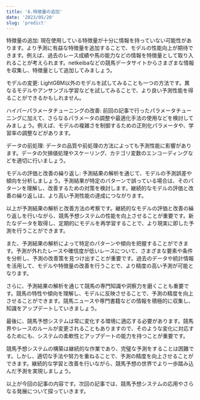 ```yaml
---
title: '6.特徴量の追加'
date: '2023/05/20'
slug: 'predict'
---
```



特徴量の追加: 現在使用している特徴量が十分に情報を持っていない可能性があります。より予測に有益な特徴量を追加することで、モデルの性能向上が期待できます。例えば、過去のレース成績や馬の能力などの情報を特徴量として取り入れることが考えられます。netkeibaなどの競馬データサイトからさまざまな情報を収集し、特徴量として追加してみましょう。

モデルの変更: LightGBM以外のモデルを試してみることも一つの方法です。異なるモデルやアンサンブル学習などを試してみることで、より良い予測性能を得ることができるかもしれません。

ハイパーパラメータチューニングの改善: 前回の記事で行ったパラメータチューニングに加えて、さらなるパラメータの調整や最適化手法の使用などを検討してみましょう。例えば、モデルの複雑さを制御するための正則化パラメータや、学習率の調整などがあります。

データの前処理: データの品質や前処理の方法によっても予測性能に影響があります。データの欠損値処理やスケーリング、カテゴリ変数のエンコーディングなどを適切に行いましょう。

モデルの評価と改善の繰り返し: 予測結果の解析を通じて、モデルの予測誤差や傾向を分析しましょう。予測結果が特定のパターンで誤っている場合は、そのパターンを理解し、改善するための対策を検討します。継続的なモデルの評価と改善の繰り返しは、より高い予測性能の達成につながります。

以上が予測結果の解析と改善方法の考察です。継続的なモデルの評価と改善の繰り返しを行いながら、競馬予想システムの性能を向上させることが重要です。新たなデータを取得し、定期的にモデルを再学習することで、より現実に即した予測を行うことができます。

また、予測結果の解析によって特定のパターンや傾向を把握することができます。予測が外れたレースや確信度が低いレースについて、さまざまな要素や条件を分析し、予測の改善策を見つけ出すことが重要です。過去のデータや統計情報を活用して、モデルや特徴量の改善を行うことで、より精度の高い予測が可能となります。

さらに、予測結果の解析を通じて競馬の専門知識や洞察力を磨くことも重要です。競馬の特性や傾向を理解し、モデルに反映させることで、予測の精度を向上させることができます。競馬ニュースや専門書籍などの情報を積極的に収集し、知識をアップデートしていきましょう。

最後に、競馬予想システムは常に変化する環境に適応する必要があります。競馬界やレースのルールが変更されることもありますので、そのような変化に対応するためにも、システムの柔軟性とアップデートの能力を持つことが重要です。

競馬予想システムの構築は継続的な作業であり、完璧な予測をすることは困難です。しかし、適切な手法や努力を重ねることで、予測の精度を向上させることができます。継続的な学習と改善を行いながら、競馬予想の世界でより一歩踏み込んだ予測を実現しましょう。

以上が今回の記事の内容です。次回の記事では、競馬予想システムの応用やさらなる発展について探っていきます。

